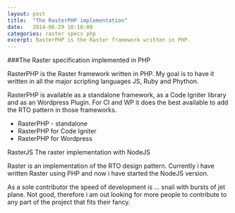 ```yaml
---
layout: post
title:  "The RasterPHP implementation"
date:   2014-06-29 10:18:00
categories: raster specs php
excerpt: RasterPHP is the Raster framework written in PHP.
---
```


###The Raster specification implemented in PHP

RasterPHP is the Raster framework written in PHP. My goal is to have it written in all the major scripting languages JS, Ruby and Phython. 

RasterPHP is available as a standalone framework, as a Code Igniter library and as an Wordpress Plugin. For CI and WP it does the best available to add the RTO pattern in those frameworks.

- RasterPHP - standalone
- RasterPHP for Code Igniter
- RasterPHP for Wordpress

RasterJS
The raster implementation with NodeJS

Raster is an implementation of the RTO design pattern. Currently i have written Raster using PHP and now i have started the NodeJS version. 

As a sole contributor the speed of development is ... snail with bursts of jet plane. Not good, therefore i am out looking for more people to contribute to any part of the project that fits their fancy.
